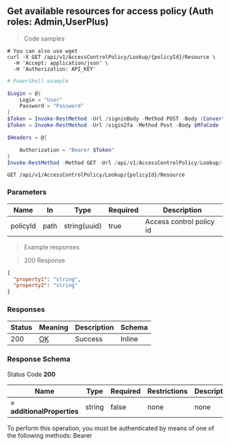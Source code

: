 
## Get available resources for access policy (Auth roles: Admin,UserPlus)

<a id="opIdGetResourceLookupForPolicyAsync"></a>

> Code samples

```shell
# You can also use wget
curl -X GET /api/v1/AccessControlPolicy/Lookup/{policyId}/Resource \
  -H 'Accept: application/json' \
  -H 'Authorization: API_KEY'

```

```powershell
# PowerShell example

$Login = @{
    Login = "User"
    Password = "Password"
}
$Token = Invoke-RestMethod -Url /signinBody -Method POST -Body (ConvertTo-Json $Login)
$Token = Invoke-RestMethod -Url /sigin2fa -Method Post -Body $MfaCode -Headers @{Authorization: "Bearer $Token"}

$Headers = @{

    Authorization = "Bearer $Token"
}
Invoke-RestMethod -Method GET -Url /api/v1/AccessControlPolicy/Lookup/{policyId}/Resource -Headers $Headers
```

`GET /api/v1/AccessControlPolicy/Lookup/{policyId}/Resource`

<h3 id="get-available-resources-for-access-policy-(auth-roles:-admin,userplus)-parameters">Parameters</h3>

|Name|In|Type|Required|Description|
|---|---|---|---|---|
|policyId|path|string(uuid)|true|Access control policy id|

> Example responses

> 200 Response

```json
{
  "property1": "string",
  "property2": "string"
}
```

<h3 id="get-available-resources-for-access-policy-(auth-roles:-admin,userplus)-responses">Responses</h3>

|Status|Meaning|Description|Schema|
|---|---|---|---|
|200|[OK](https://tools.ietf.org/html/rfc7231#section-6.3.1)|Success|Inline|

<h3 id="get-available-resources-for-access-policy-(auth-roles:-admin,userplus)-responseschema">Response Schema</h3>

Status Code **200**

|Name|Type|Required|Restrictions|Description|
|---|---|---|---|---|
|» **additionalProperties**|string|false|none|none|

<aside class="warning">
To perform this operation, you must be authenticated by means of one of the following methods:
Bearer
</aside>


